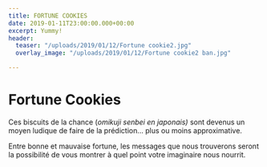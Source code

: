```yaml
---
title: FORTUNE COOKIES
date: 2019-01-11T23:00:00.000+00:00
excerpt: Yummy!
header:
  teaser: "/uploads/2019/01/12/Fortune cookie2.jpg"
  overlay_image: "/uploads/2019/01/12/Fortune cookie2 ban.jpg"

---
```

# Fortune Cookies

Ces biscuits de la chance (_omikuji senbei en japonais)_ sont devenus un moyen ludique de faire de la prédiction... plus ou moins approximative.

Entre bonne et mauvaise fortune, les messages que nous trouverons seront la possibilité de vous montrer à quel point votre imaginaire nous nourrit.  